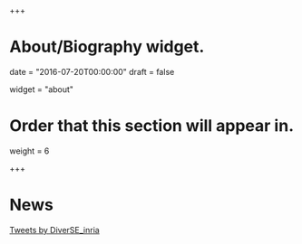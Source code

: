 +++
# About/Biography widget.

date = "2016-07-20T00:00:00"
draft = false

widget = "about"

# Order that this section will appear in.
weight = 6


+++
# News

<a  data-chrome="noheader nofooter noborders noscrollbar transparent" data-tweet-limit="4"  class="twitter-timeline" href="https://twitter.com/DiverSE_inria?ref_src=twsrc%5Etfw">Tweets by DiverSE_inria</a> <script async src="https://platform.twitter.com/widgets.js" charset="utf-8"></script>